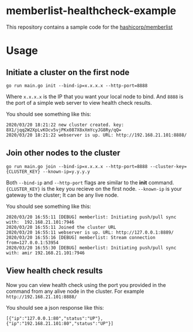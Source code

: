 # memberlist-healthcheck-example

This repository contains a sample code for the [hashicorp/memberlist](https://github.com/hashicorp/memberlist)
# Usage
## Initiate a cluster on the first node
```
go run main.go init --bind-ip=x.x.x.x --http-port=8888
```
Where `x.x.x.x` is the IP that you want your local node to bind. And `8888` is the port of a simple web server to view health check results.

You should see something like this:

```
2020/03/20 18:21:22 new cluster created. key: 8X1/jqq2W2XpLvKOcv5vjPKx087X8xXmYcyJG8Ry/qQ=
2020/03/20 18:21:22 webserver is up. URL: http://192.168.21.101:8888/

```
## Join other nodes to the cluster
```
go run main.go join --bind-ip=x.x.x.x --http-port=8888 --cluster-key={CLUSTER_KEY} --known-ip=y.y.y.y
```
Both `--bind-ip` and `--http-port` flags are similar to the **init** command. `{CLUSTER_KEY}` is the key you recieve on the first node. `--known-ip` is your gateway to the cluster; It can be any live node.

You should see something like this:

```
2020/03/20 16:55:11 [DEBUG] memberlist: Initiating push/pull sync with:  192.168.21.101:7946
2020/03/20 16:55:11 Joined the cluster URL
2020/03/20 16:55:11 webserver is up. URL: http://127.0.0.1:8889/ 
2020/03/20 16:55:16 [DEBUG] memberlist: Stream connection from=127.0.0.1:53954
2020/03/20 16:55:30 [DEBUG] memberlist: Initiating push/pull sync with: amir 192.168.21.101:7946
```
## View health check results
Now you can view health check using the port you provided in the command from any alive node in the cluster. For example `http://192.168.21.101:8888/`

You should see a json response like this:
```
[{"ip":"127.0.0.1:80","status":"UP"},{"ip":"192.168.21.101:80","status":"UP"}]
```
